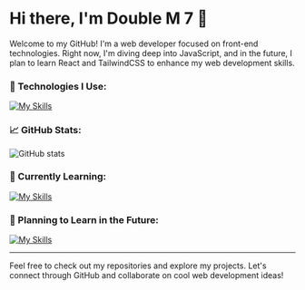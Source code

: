 # Hi there, I'm Double M 7 👋

Welcome to my GitHub! I'm a web developer focused on front-end technologies. Right now, I'm diving deep into JavaScript, and in the future, I plan to learn React and TailwindCSS to enhance my web development skills.

### 🔧 Technologies I Use:

[![My Skills](https://skillicons.dev/icons?i=js,html,css)](https://skillicons.dev)


### 📈 GitHub Stats:

![GitHub stats](https://github-readme-stats.vercel.app/api?username=MrMM7&show_icons=true&count_private=true&hide=prs&theme=radical)

### 🌱 Currently Learning:

[![My Skills](https://skillicons.dev/icons?i=js)](https://skillicons.dev)

### 🚀 Planning to Learn in the Future:

[![My Skills](https://skillicons.dev/icons?i=react,tailwindcss)](https://skillicons.dev)

---

Feel free to check out my repositories and explore my projects. Let's connect through GitHub and collaborate on cool web development ideas!
